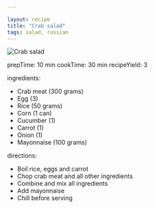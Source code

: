 ```yaml
---

layout: recipe
title: "Crab salad"
tags: salad, russian
---
```


![Crab salad](/recipes/pix/crab-salad.webp)

prepTime: 10 min
cookTime: 30 min
recipeYield: 3

ingredients:
- Сrab meat (300 grams)
- Egg (3)
- Rice (50 grams)
- Corn (1 can)
- Cucumber (1)
- Carrot (1)
- Onion (1)
- Mayonnaise (100 grams)

directions:
- Boil rice, eggs and carrot
- Chop crab meat and all other ingredients
- Combine and mix all ingredients
- Add mayonnaise
- Chill before serving
